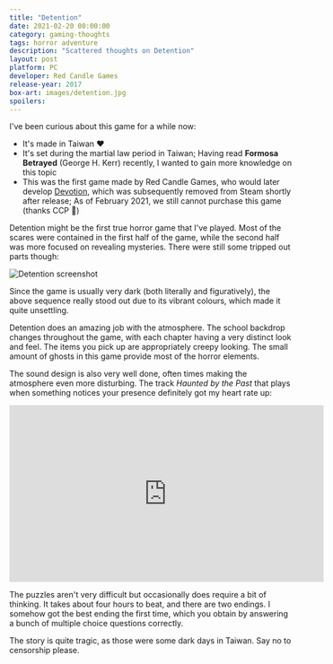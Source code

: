 ```yaml
---
title: "Detention"
date: 2021-02-20 00:00:00
category: gaming-thoughts
tags: horror adventure
description: "Scattered thoughts on Detention"
layout: post
platform: PC
developer: Red Candle Games
release-year: 2017
box-art: images/detention.jpg
spoilers: 
---
```

I've been curious about this game for a while now:

* It's made in Taiwan ❤
* It's set during the martial law period in Taiwan; Having read __Formosa Betrayed__ (George H. Kerr) recently, I wanted to gain more knowledge on this topic
* This was the first game made by Red Candle Games, who would later develop [Devotion](https://en.wikipedia.org/wiki/Devotion_(video_game)), which was subsequently removed from Steam shortly after release; As of February 2021, we still cannot purchase this game (thanks CCP 💩)

Detention might be the first true horror game that I've played. Most of the scares were contained in the first half of the game, while the second half was more focused on revealing mysteries. There were still some tripped out parts though:

<div class="content-container">
    <img src="images/detention-1.jpg" alt="Detention screenshot"/>
</div>

Since the game is usually very dark (both literally and figuratively), the above sequence really stood out due to its vibrant colours, which made it quite unsettling.

Detention does an amazing job with the atmosphere. The school backdrop changes throughout the game, with each chapter having a very distinct look and feel. The items you pick up are appropriately creepy looking. The small amount of ghosts in this game provide most of the horror elements.

The sound design is also very well done, often times making the atmosphere even more disturbing. The track _Haunted by the Past_ that plays when something notices your presence definitely got my heart rate up:

<div class="content-container">
<iframe width="560" height="315" src="https://www.youtube.com/embed/vMb2XjW8QYE" frameborder="0" allow="accelerometer; autoplay; clipboard-write; encrypted-media; gyroscope; picture-in-picture" allowfullscreen></iframe>
</div>

The puzzles aren't very difficult but occasionally does require a bit of thinking. It takes about four hours to beat, and there are two endings. I somehow got the best ending the first time, which you obtain by answering a bunch of multiple choice questions correctly.

The story is quite tragic, as those were some dark days in Taiwan. Say no to censorship please.